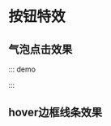 # 按钮特效

## 气泡点击效果

::: demo
<template>
    <button :class="['btn-bubbly', animate]" @click="clickButton">Click me!</button>
</template>

<script>
export default {
    data() {
        return {
            animate: false
        }
    },

    methods: {
        clickButton(e) {
            this.animate = 'animate'
            setTimeout(() => {
                this.animate = ''
            }, 700)
        }
    }
}
</script>

<style lang="scss" scoped>
$fuschia: #ff0081;
$button-bg: $fuschia;
$button-text-color: #fff;
$baby-blue: #f8faff;

.btn-bubbly {
  font-family: 'Helvetica', 'Arial', sans-serif;
  display: inline-block;
  font-size: 1em;
  padding: 1em 2em;
  -webkit-appearance: none;
  appearance: none;
  background-color: $button-bg;
  color: $button-text-color;
  border-radius: 4px;
  border: none;
  cursor: pointer;
  position: relative;
  transform: translateX(0);
  transition: transform ease-in 0.1s, box-shadow ease-in 0.25s;
  box-shadow: 0 2px 25px rgba(255, 0, 130, 0.5);

  &:focus {
    outline: 0;
  }

  &::before, &::after{
    position: absolute;
    content: '';
    display: block;
    width: 140%;
    height: 100%;
    left: -20%;
    z-index: -1000;
    transition: all ease-in-out 0.5s;
    background-repeat: no-repeat;
  }

  &::before{
    display: none;
    top: -75%;
    background-image:  
        radial-gradient(circle, $button-bg 20%, transparent 20%),
        radial-gradient(circle,  transparent 20%, $button-bg 20%, transparent 30%),
        radial-gradient(circle, $button-bg 20%, transparent 20%), 
        radial-gradient(circle, $button-bg 20%, transparent 20%),
        radial-gradient(circle,  transparent 10%, $button-bg 15%, transparent 20%),
        radial-gradient(circle, $button-bg 20%, transparent 20%),
        radial-gradient(circle, $button-bg 20%, transparent 20%),
        radial-gradient(circle, $button-bg 20%, transparent 20%),
        radial-gradient(circle, $button-bg 20%, transparent 20%);
    background-size: 10% 10%, 20% 20%, 15% 15%, 20% 20%, 18% 18%, 10% 10%, 15% 15%, 10% 10%, 18% 18%;
  }

  &::after{
    display: none;
    bottom: -75%;
    background-image:  
        radial-gradient(circle, $button-bg 20%, transparent 20%), 
        radial-gradient(circle, $button-bg 20%, transparent 20%),
        radial-gradient(circle,  transparent 10%, $button-bg 15%, transparent 20%),
        radial-gradient(circle, $button-bg 20%, transparent 20%),
        radial-gradient(circle, $button-bg 20%, transparent 20%),
        radial-gradient(circle, $button-bg 20%, transparent 20%),
        radial-gradient(circle, $button-bg 20%, transparent 20%);
  background-size: 15% 15%, 20% 20%, 18% 18%, 20% 20%, 15% 15%, 10% 10%, 20% 20%;
  }

  &:active{
    transform: scale(0.9);
    background-color: darken($button-bg, 5%);
    box-shadow: 0 2px 25px rgba(255, 0, 130, 0.2);
  }

  &.animate{
    &::before{
      display: block;
      animation: topBubbles ease-in-out 0.75s forwards;
    }

    &::after{
      display: block;
      animation: bottomBubbles ease-in-out 0.75s forwards;
    }
  }
}

@keyframes topBubbles {
  0%{
    background-position: 5% 90%, 10% 90%, 10% 90%, 15% 90%, 25% 90%, 25% 90%, 40% 90%, 55% 90%, 70% 90%;
  }
    50% {
      background-position: 0% 80%, 0% 20%, 10% 40%, 20% 0%, 30% 30%, 22% 50%, 50% 50%, 65% 20%, 90% 30%;}
 100% {
    background-position: 0% 70%, 0% 10%, 10% 30%, 20% -10%, 30% 20%, 22% 40%, 50% 40%, 65% 10%, 90% 20%;
  background-size: 0% 0%, 0% 0%,  0% 0%,  0% 0%,  0% 0%,  0% 0%;
  }
}

@keyframes bottomBubbles {
  0% {
    background-position: 10% -10%, 30% 10%, 55% -10%, 70% -10%, 85% -10%, 70% -10%, 70% 0%;
  }
  50% {
    background-position: 0% 80%, 20% 80%, 45% 60%, 60% 100%, 75% 70%, 95% 60%, 105% 0%;}
 100% {
    background-position: 0% 90%, 20% 90%, 45% 70%, 60% 110%, 75% 80%, 95% 70%, 110% 10%;
    background-size: 0% 0%, 0% 0%,  0% 0%,  0% 0%,  0% 0%,  0% 0%;
 }
}
</style>
:::

## hover边框线条效果